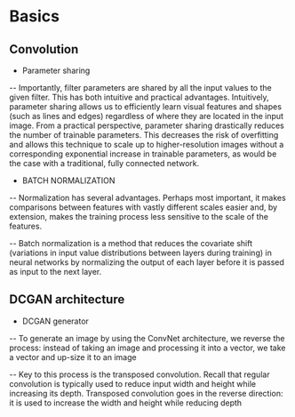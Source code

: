 # Basics
## Convolution
- Parameter sharing

-- Importantly, filter parameters are shared by all the input values to the given filter. This has both intuitive and practical advantages. Intuitively, parameter sharing allows us to efficiently learn visual features and shapes (such as lines and edges) regardless of where they are located in the input image. From a practical perspective, parameter sharing drastically reduces the number of trainable parameters. This decreases the risk of overfitting and allows this technique to scale up to higher-resolution images without a corresponding exponential increase in trainable parameters, as would be the case with a traditional, fully connected network.

- BATCH NORMALIZATION

-- Normalization has several advantages. Perhaps most important, it makes comparisons between features with vastly different scales easier and, by extension, makes the training process less sensitive to the scale of the features.

-- Batch normalization is a method that reduces the covariate shift (variations in input value distributions between layers during training) in neural networks by normalizing the output of each layer before it is passed as input to the next layer.

## DCGAN architecture
- DCGAN generator

-- To generate an image by using the ConvNet architecture, we reverse the process: instead of taking an image and processing it into a vector, we take a vector and up-size it to an image

-- Key to this process is the transposed convolution. Recall that regular convolution is typically used to reduce input width and height while increasing its depth. Transposed convolution goes in the reverse direction: it is used to increase the width and height while reducing depth
